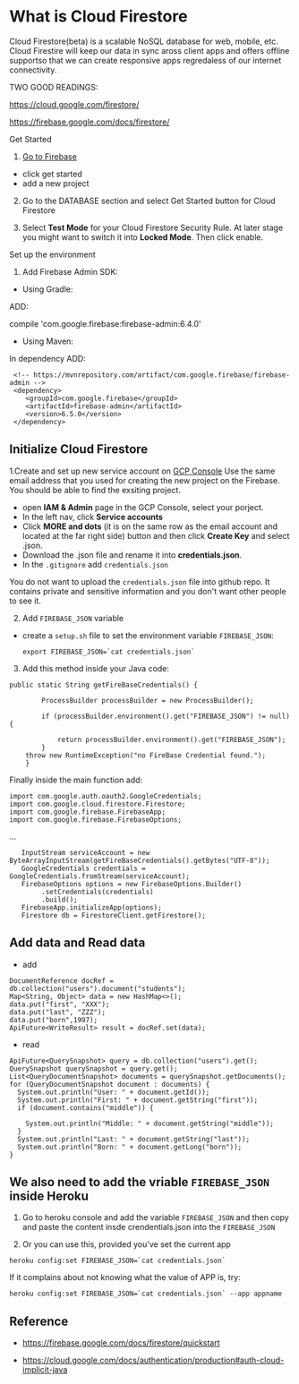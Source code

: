 # What is Cloud Firestore

Cloud Firestore(beta) is a scalable NoSQL database for web, mobile, etc. Cloud Firestire will keep our data in sync aross client apps and offers offline supportso that we can create responsive apps regredaless of our internet connectivity.

TWO GOOD READINGS:

https://cloud.google.com/firestore/

https://firebase.google.com/docs/firestore/


Get Started 

1. [Go to Firebase](https://firebase.google.com/)
* click get started
* add a new project

2. Go to the DATABASE section and select Get Started button for Cloud Firestore

3. Select **Test Mode** for your Cloud Firestore Security Rule. At later stage you might want to switch it into **Locked Mode**. Then click enable.


Set up the environment

1. Add Firebase Admin SDK:

* Using Gradle: 

ADD:

compile 'com.google.firebase:firebase-admin:6.4.0'

* Using Maven: 

In dependency ADD:

```
 <!-- https://mvnrepository.com/artifact/com.google.firebase/firebase-admin -->
 <dependency>
    <groupId>com.google.firebase</groupId>
    <artifactId>firebase-admin</artifactId>
    <version>6.5.0</version>
 </dependency>
```

## Initialize Cloud Firestore

1.Create and set up new service account on [GCP Console](https://console.cloud.google.com/)
Use the same email address that you used for creating the new project on the Firebase. You should be able to find the exsiting project.

* open **IAM & Admin** page in the GCP Console, select your porject.
* In the left nav, click **Service accounts**
* Click **MORE and dots** (it is on the same row as the email account and located at the far right side) button and then click **Create Key** and select .json. 
* Download the .json file and rename it into **credentials.json**. 
* In the `.gitignore` add `credentials.json`

You do not want to upload the `credentials.json` file into github repo.
It contains private and sensitive information and you don't want other people to see it. 

2. Add `FIREBASE_JSON` variable

* create a `setup.sh` file to set the environment variable `FIREBASE_JSON`:

   ```
   export FIREBASE_JSON=`cat credentials.json`
   ```

3. Add this method inside your Java code:

```
public static String getFireBaseCredentials() {

        ProcessBuilder processBuilder = new ProcessBuilder();
	
        if (processBuilder.environment().get("FIREBASE_JSON") != null) {
	
            return processBuilder.environment().get("FIREBASE_JSON");
        }
	throw new RuntimeException("no FireBase Credential found.");
    }
```

Finally inside the main function add:

```
import com.google.auth.oauth2.GoogleCredentials;
import com.google.cloud.firestore.Firestore;
import com.google.firebase.FirebaseApp;
import com.google.firebase.FirebaseOptions;
```
...

```
   InputStream serviceAccount = new ByteArrayInputStream(getFireBaseCredentials().getBytes("UTF-8"));
   GoogleCredentials credentials = GoogleCredentials.fromStream(serviceAccount);
   FirebaseOptions options = new FirebaseOptions.Builder()	
    	.setCredentials(credentials)	
    	.build();	
   FirebaseApp.initializeApp(options);
   Firestore db = FirestoreClient.getFirestore();
```

## Add data and Read data
* add

```
DocumentReference docRef = db.collection("users").document("students");
Map<String, Object> data = new HashMap<>();
data.put("first", "XXX");
data.put("last", "ZZZ");
data.put("born",1997);
ApiFuture<WriteResult> result = docRef.set(data);
```

* read

```
ApiFuture<QuerySnapshot> query = db.collection("users").get();	
QuerySnapshot querySnapshot = query.get();
List<QueryDocumentSnapshot> documents = querySnapshot.getDocuments();	
for (QueryDocumentSnapshot document : documents) {
  System.out.println("User: " + document.getId());  
  System.out.println("First: " + document.getString("first"));  
  if (document.contains("middle")) {
  
    System.out.println("Middle: " + document.getString("middle"));
  }
  System.out.println("Last: " + document.getString("last"));  
  System.out.println("Born: " + document.getLong("born"));
}
```

## We also need to add the vriable `FIREBASE_JSON` inside Heroku

1. Go to heroku console and add the variable `FIREBASE_JSON` and then copy and paste the content insde crendentials.json into the `FIREBASE_JSON`

2. Or you can use this, provided you've set the current app

```
heroku config:set FIREBASE_JSON=`cat credentials.json`
```

If it complains about not knowing what the value of APP is, try:

```
heroku config:set FIREBASE_JSON=`cat credentials.json` --app appname
```

## Reference

* <https://firebase.google.com/docs/firestore/quickstart>

* <https://cloud.google.com/docs/authentication/production#auth-cloud-implicit-java>


